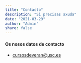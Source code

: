 ```yaml
---
title: "Contacto"
description: "Si precisas axuda"
date: "2021-03-29"
author: "Admin"
share: false
---
```


#### Os nosos datos de contacto

* [cursosdeveran@usc.es](mailto:cursosdeveran@usc.es)
